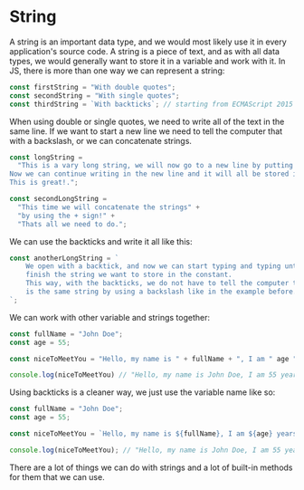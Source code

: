 # String

A string is an important data type, and we would most likely use it in every application's source code.
A string is a piece of text, and as with all data types, we would generally want to store it in a variable and work with it.
In JS, there is more than one way we can represent a string:

```js
const firstString = "With double quotes";
const secondString = "With single quotes";
const thirdString = `With backticks`; // starting from ECMAScript 2015 (a big update to JS)
```

When using double or single quotes, we need to write all of the text in the same line. If we want to start a new line we need to tell the computer that with a backslash, or we can concatenate strings.

```js
const longString =
  "This is a vary long string, we will now go to a new line by putting a backslash and pressing enter \
Now we can continue writing in the new line and it will all be stored in the same longString constant with no problems! \
This is great!.";

const secondLongString =
  "This time we will concatenate the strings" +
  "by using the + sign!" +
  "Thats all we need to do.";
```

We can use the backticks and write it all like this:

```js
const anotherLongString = `
    We open with a backtick, and now we can start typing and typing until we
    finish the string we want to store in the constant.
    This way, with the backticks, we do not have to tell the computer that this
    is the same string by using a backslash like in the example before.
`;
```

We can work with other variable and strings together:

```js
const fullName = "John Doe";
const age = 55;

const niceToMeetYou = "Hello, my name is " + fullName + ", I am " age " years old."

console.log(niceToMeetYou) // "Hello, my name is John Doe, I am 55 years old."
```

Using backticks is a cleaner way, we just use the variable name like so:

```js
const fullName = "John Doe";
const age = 55;

const niceToMeetYou = `Hello, my name is ${fullName}, I am ${age} years old`;

console.log(niceToMeetYou); // "Hello, my name is John Doe, I am 55 years old."
```

There are a lot of things we can do with strings and a lot of built-in methods for them that we can use.
